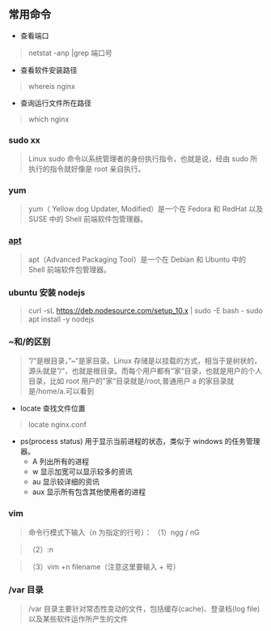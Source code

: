 ## 常用命令

-   查看端口

> netstat -anp |grep 端口号

-   查看软件安装路径

> whereis nginx

-   查询运行文件所在路径

> which nginx

### sudo xx

> Linux sudo 命令以系统管理者的身份执行指令，也就是说，经由 sudo 所执行的指令就好像是 root 亲自执行。

### yum

> yum（ Yellow dog Updater, Modified）是一个在 Fedora 和 RedHat 以及 SUSE 中的 Shell 前端软件包管理器。

### [apt](https://blog.csdn.net/liudsl/article/details/79200134)

> apt（Advanced Packaging Tool）是一个在 Debian 和 Ubuntu 中的 Shell 前端软件包管理器。

### ubuntu 安装 nodejs

> curl -sL https://deb.nodesource.com/setup_10.x | sudo -E bash -
> sudo apt install -y nodejs

### ~和/的区别

> ”/“是根目录，”~“是家目录。Linux 存储是以挂载的方式，相当于是树状的，源头就是”/“，也就是根目录。而每个用户都有”家“目录，也就是用户的个人目录，比如 root 用户的”家“目录就是/root,普通用户 a 的家目录就是/home/a.可以看到

-   locate 查找文件位置

> locate nginx.conf

-   ps(process status) 用于显示当前进程的状态，类似于 windows 的任务管理器。
    -   A 列出所有的进程
    -   w 显示加宽可以显示较多的资讯
    -   au 显示较详细的资讯
    -   aux 显示所有包含其他使用者的进程

### vim

> 命令行模式下输入（n 为指定的行号）：
> （1）ngg / nG

> （2）:n

> （3）vim +n filename（注意这里要输入 + 号）

### /var 目录

> /var 目录主要针对常态性变动的文件，包括缓存(cache)、登录档(log file)以及某些软件运作所产生的文件
